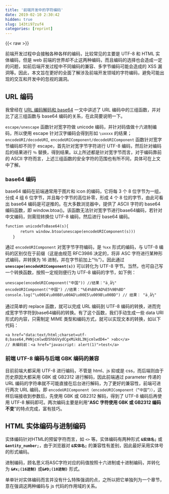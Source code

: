 ```yaml
---
title: '前端开发中的字符编码' 
date: 2019-02-10 2:30:42
hidden: true
slug: 143ti97zuf4
categories: [reprint]
---
```


{{< raw >}}

                    
<p>前端开发过程中会接触各种各样的编码，比较常见的主要是 UTF-8 和 HTML 实体编码，但是 web 前端的世界却不止这两种编码，而且编码的选择也会造成一定的问题，如前后端开发过程中不同编码的兼容、多字节编码可能会造成的 XSS 漏洞等。因此，本文旨在更好的全面了解涉及前端开发领域的字符编码，避免可能出现的交互和开发中的忽视的漏洞。</p>
<h2 id="articleHeader0">URL 编码</h2>
<p>我曾经在 <a href="http://www.cnblogs.com/accordion/p/4178289.html" rel="nofollow noreferrer" target="_blank">URL 编码解码和 base64</a> 一文中讲述了 URL 编码中的三组函数，并对比了这三组函数与 base64 编码的关系，在此简要说明一下。</p>
<p><code>escape/unescape</code> 函数针对宽字符做 unicode 编码，并针对码值做十六进制编码，所以使用 escape 针对汉字编码会得到形如 <code>\uxxxx</code> 的结果；<code>encodeURI/decodeURI</code>, <code>encodeURIComponent/decodeURIComponent</code> 函数针对宽字节编码却不同于 escape，首先针对宽字节字符进行 UTF-8 编码，然后针对编码后的结果进行 <code>％</code> 替换，得到结果。以上所述都是针对宽字节而言，对于编码靠前的 ASCII 字符而言，上述三组函数的安全字符的范围也有所不同，具体可在上文中了解。</p>
<h3 id="articleHeader1">base64 编码</h3>
<p>base64 编码在前端通常用于图片和 icon 的编码，它将每 3 个 8 位字节为一组，分成 4 组 6 位字节，并且每个字节的高位补零，形成 4 个 8 位的字节，由此可看出 base64 编码是可逆推的。在大多数浏览器中，提供了 ASCII 字符的 base64 编码函数，即 window.btoa()。该函数无法针对宽字节进行base64编码，若针对中文编码，则需现转换位 UTF-8 编码，然后进行 base64 编码。</p>
<div class="widget-codetool" style="display:none;">
      <div class="widget-codetool--inner">
      <span class="selectCode code-tool" data-toggle="tooltip" data-placement="top" title="" data-original-title="全选"></span>
      <span type="button" class="copyCode code-tool" data-toggle="tooltip" data-placement="top" data-clipboard-text="function unicodeToBase64(s){
　　　　return window.btoa(unescape(encodeURIComponent(s)))
　　}" title="" data-original-title="复制"></span>
      <span type="button" class="saveToNote code-tool" data-toggle="tooltip" data-placement="top" title="" data-original-title="放进笔记"></span>
      </div>
      </div><pre class="hljs javascript"><code><span class="hljs-function"><span class="hljs-keyword">function</span> <span class="hljs-title">unicodeToBase64</span>(<span class="hljs-params">s</span>)</span>{
　　　　<span class="hljs-keyword">return</span> <span class="hljs-built_in">window</span>.btoa(<span class="hljs-built_in">unescape</span>(<span class="hljs-built_in">encodeURIComponent</span>(s)))
　　}</code></pre>
<p>通过 <code>encodeURIComponent</code> 对宽字节字符编码，是 <code>％xx</code> 形式的编码，与 UTF-8 编码的区别仅在于前缀（这是由规范 RFC3986 决定的，将非 ASC 字符进行某种形式编码，并转换为 16 进制，并在字节前加上“％”）。因此通过 <strong><code>unescape(encodeURIComponent(s))</code></strong> 可以转化为 UTF-8 字节。当然，也可自己写一个转换函数，按照一定规则便行为 UTF-8 编码的字节，如下例：</p>
<div class="widget-codetool" style="display:none;">
      <div class="widget-codetool--inner">
      <span class="selectCode code-tool" data-toggle="tooltip" data-placement="top" title="" data-original-title="全选"></span>
      <span type="button" class="copyCode code-tool" data-toggle="tooltip" data-placement="top" data-clipboard-text="unescape(encodeURIComponent(&quot;中国&quot;)) //结果：&quot;ä¸­å½&quot;
encodeURIComponent(&quot;中国&quot;) //结果：&quot;%E4%B8%AD%E5%9B%BD&quot;
console.log(&quot;\u00E4\u00B8\u00AD\u00E5\u009B\u00BD&quot;) // 结果： &quot;ä¸­å½&quot;" title="" data-original-title="复制"></span>
      <span type="button" class="saveToNote code-tool" data-toggle="tooltip" data-placement="top" title="" data-original-title="放进笔记"></span>
      </div>
      </div><pre class="hljs perl"><code>unescape(encodeURIComponent(<span class="hljs-string">"中国"</span>)) //结果：<span class="hljs-string">"ä¸­å½"</span>
encodeURIComponent(<span class="hljs-string">"中国"</span>) //结果：<span class="hljs-string">"%E4%B8%AD%E5%9B%BD"</span>
console.log(<span class="hljs-string">"\u00E4\u00B8\u00AD\u00E5\u009B\u00BD"</span>) // 结果： <span class="hljs-string">"ä¸­å½"</span></code></pre>
<p>通过简单的 replace 函数，就可以完成 URL 编码到 UTF-8 编码的转换，进而完成宽字节字符到base64编码的转换。有了这个函数，我们手动生成一些 data URI 形式的内容，只需制定 MIME 类型和编码方式，就可以实现文本的转换，如以下代码：</p>
<div class="widget-codetool" style="display:none;">
      <div class="widget-codetool--inner">
      <span class="selectCode code-tool" data-toggle="tooltip" data-placement="top" title="" data-original-title="全选"></span>
      <span type="button" class="copyCode code-tool" data-toggle="tooltip" data-placement="top" data-clipboard-text="<a href=&quot;data:text/html;charset=utf-8;base64,PHNjcmlwdD5hbGVydCgxMik8L3NjcmlwdD4=&quot; >abc</a>
// 未编码前：<a href=&quot;javascript: alert(1)&quot;>test</a>" title="" data-original-title="复制"></span>
      <span type="button" class="saveToNote code-tool" data-toggle="tooltip" data-placement="top" title="" data-original-title="放进笔记"></span>
      </div>
      </div><pre class="hljs xml"><code><span class="hljs-tag">&lt;<span class="hljs-name">a</span> <span class="hljs-attr">href</span>=<span class="hljs-string">"data:text/html;charset=utf-8;base64,PHNjcmlwdD5hbGVydCgxMik8L3NjcmlwdD4="</span> &gt;</span>abc<span class="hljs-tag">&lt;/<span class="hljs-name">a</span>&gt;</span>
// 未编码前：<span class="hljs-tag">&lt;<span class="hljs-name">a</span> <span class="hljs-attr">href</span>=<span class="hljs-string">"javascript: alert(1)"</span>&gt;</span>test<span class="hljs-tag">&lt;/<span class="hljs-name">a</span>&gt;</span></code></pre>
<h3 id="articleHeader2">前端 UTF-8 编码与后端 GBK 编码的兼容</h3>
<p>目前前端大都采用 UTF-8 进行编码，不管是 html、js 抑或是 css，而后端则由于历史原因大都采用 GBK 或 GB2312 进行解码，因此前端通过 parameter 传递的 URL 编码的字符串就不可能直接在后台进行解码，为了更好的兼容性，前端可进行两次 URL 编码，即 <code>encodeURIComponent（encodeURIComponent（“中国”））</code>，这样后端接收到参数后，先使用 GBK 或 GB2312 解码，得到了 UTF-8 编码后再使用 UTF-8 解码即可。两次编码主要是利用“<strong>ASC 字符使用 GBK 或 GB2312 编码不变</strong>”的特点完成，富有技巧。</p>
<h2 id="articleHeader3">HTML 实体编码与进制编码</h2>
<p>实体编码针对HTML的预留字符而言，如 <code>&lt;&gt;</code> 等。实体编码有两种形式 <strong><code>&amp;实体名;</code></strong> 或 <strong><code>&amp;entity_number;</code></strong>，由于浏览器对 <strong><code>&amp;实体名;</code></strong> 的兼容性有差别，因此最好采用实体号的形式编码。</p>
<p>进制编码，顾名思义将ASC字符对应的码值按照十六进制或十进制编码，并转化为 <strong><code>&amp;#x;(16进制)</code></strong> 或<strong><code>&amp;#D;(10进制)</code></strong> 形式。</p>
<p>单单针对实体编码而言并没有什么特殊强调的点，之所以把它单独列为一个章节，意在强调这两种编码与 js 代码的作用域的关系。</p>
<div class="widget-codetool" style="display:none;">
      <div class="widget-codetool--inner">
      <span class="selectCode code-tool" data-toggle="tooltip" data-placement="top" title="" data-original-title="全选"></span>
      <span type="button" class="copyCode code-tool" data-toggle="tooltip" data-placement="top" data-clipboard-text="1、<div onclick=&quot;document.write('<img src=1 onerror=alert(23)>')&quot;>cccc</div> 
2、<div onclick=&quot;document.write('&amp;lt;img src=1 onerror=alert(23)&amp;gt;')&quot;>cccc</div>
3、&amp;#x3c;&amp;#x69;&amp;#x6d;&amp;#x67;&amp;#x20;&amp;#x73;&amp;#x72;&amp;#x63;&amp;#x3d;&amp;#x31;&amp;#x20;&amp;#x6f;&amp;#x6e;&amp;#x65;&amp;#x72;&amp;#x72;&amp;#x6f;&amp;#x72;&amp;#x3d;&amp;#x61;&amp;#x6c;&amp;#x65;&amp;#x72;&amp;#x74;&amp;#x28;&amp;#x32;&amp;#x33;&amp;#x29;&amp;#x3e;
4、<img src=1 onerror=&amp;#x61;&amp;#x6c;&amp;#x65;&amp;#x72;&amp;#x74;&amp;#x28;&amp;#x32;&amp;#x33;&amp;#x29;>

<script>
    5、document.write('&amp;lt;img src=1 onerror=alert(23)&amp;gt;');
    6、document.write('<img src=1 onerror=&amp;#x61;&amp;#x6c;&amp;#x65;&amp;#x72;&amp;#x74;&amp;#x28;&amp;#x33;&amp;#x29;>');
    7、document.write('&amp;#x3c;&amp;#x69;&amp;#x6d;&amp;#x67;&amp;#x20;&amp;#x73;&amp;#x72;&amp;#x63;&amp;#x3d;&amp;#x31;&amp;#x20;&amp;#x6f;&amp;#x6e;&amp;#x65;&amp;#x72;&amp;#x72;&amp;#x6f;&amp;#x72;&amp;#x3d;&amp;#x61;&amp;#x6c;&amp;#x65;&amp;#x72;&amp;#x74;&amp;#x28;&amp;#x32;&amp;#x33;&amp;#x29;&amp;#x3e;')
    8、document.write('\u003c\u0069\u006d\u0067\u0020\u0073\u0072\u0063\u003d\u0031\u0020\u006f\u006e\u0065\u0072\u0072\u006f\u0072\u003d\u0061\u006c\u0065\u0072\u0074\u0028\u0032\u0033\u0029\u003e')
</script>" title="" data-original-title="复制"></span>
      <span type="button" class="saveToNote code-tool" data-toggle="tooltip" data-placement="top" title="" data-original-title="放进笔记"></span>
      </div>
      </div><pre class="hljs clean"><code><span class="hljs-number">1</span>、&lt;div onclick=<span class="hljs-string">"document.write('&lt;img src=1 onerror=alert(23)&gt;')"</span>&gt;cccc&lt;/div&gt; 
<span class="hljs-number">2</span>、&lt;div onclick=<span class="hljs-string">"document.write('&amp;lt;img src=1 onerror=alert(23)&amp;gt;')"</span>&gt;cccc&lt;/div&gt;
<span class="hljs-number">3</span>、&amp;#x3c;&amp;#x69;&amp;#x6d;&amp;#x67;&amp;#x20;&amp;#x73;&amp;#x72;&amp;#x63;&amp;#x3d;&amp;#x31;&amp;#x20;&amp;#x6f;&amp;#x6e;&amp;#x65;&amp;#x72;&amp;#x72;&amp;#x6f;&amp;#x72;&amp;#x3d;&amp;#x61;&amp;#x6c;&amp;#x65;&amp;#x72;&amp;#x74;&amp;#x28;&amp;#x32;&amp;#x33;&amp;#x29;&amp;#x3e;
<span class="hljs-number">4</span>、&lt;img src=<span class="hljs-number">1</span> onerror=&amp;#x61;&amp;#x6c;&amp;#x65;&amp;#x72;&amp;#x74;&amp;#x28;&amp;#x32;&amp;#x33;&amp;#x29;&gt;

&lt;script&gt;
    <span class="hljs-number">5</span>、document.write(<span class="hljs-string">'&amp;lt;img src=1 onerror=alert(23)&amp;gt;'</span>);
    <span class="hljs-number">6</span>、document.write(<span class="hljs-string">'&lt;img src=1 onerror=&amp;#x61;&amp;#x6c;&amp;#x65;&amp;#x72;&amp;#x74;&amp;#x28;&amp;#x33;&amp;#x29;&gt;'</span>);
    <span class="hljs-number">7</span>、document.write(<span class="hljs-string">'&amp;#x3c;&amp;#x69;&amp;#x6d;&amp;#x67;&amp;#x20;&amp;#x73;&amp;#x72;&amp;#x63;&amp;#x3d;&amp;#x31;&amp;#x20;&amp;#x6f;&amp;#x6e;&amp;#x65;&amp;#x72;&amp;#x72;&amp;#x6f;&amp;#x72;&amp;#x3d;&amp;#x61;&amp;#x6c;&amp;#x65;&amp;#x72;&amp;#x74;&amp;#x28;&amp;#x32;&amp;#x33;&amp;#x29;&amp;#x3e;'</span>)
    <span class="hljs-number">8</span>、document.write(<span class="hljs-string">'\u003c\u0069\u006d\u0067\u0020\u0073\u0072\u0063\u003d\u0031\u0020\u006f\u006e\u0065\u0072\u0072\u006f\u0072\u003d\u0061\u006c\u0065\u0072\u0074\u0028\u0032\u0033\u0029\u003e'</span>)
&lt;/script&gt;</code></pre>
<p>代码中列举了 8 个例子：</p>
<ul>
<li><p>第一个在事件处理函数 onclick 中输出 HTML 片段；</p></li>
<li><p>第二个则输出经实体编码后的 HTML 片段；</p></li>
<li><p>第三个则是直接针对 <strong><code>&lt;img src=1 onerror=alert(23)&gt;</code></strong> 做 16 进制编码；</p></li>
<li><p>第四个则是针对 onerror 事件处理函数做 16 进制编码；</p></li>
<li><p>第五个则是在脚本中输出实体编码的字符；</p></li>
<li><p>第六个针对事件处理函数做 16 进制编码；</p></li>
<li><p>第七个则针对所有的字符做 16 进制编码；</p></li>
<li><p>第八个则是在 script 中直接输出 <strong><code>&lt;img src=1 onerror=alert(23)&gt;</code></strong> 的 unicode 编码</p></li>
</ul>
<p>对比结果，前两个例子在点击后都会弹出 alert；第三个例子则在页面中显示文本 <strong><code>&lt;img src=1 onerror=alert(23)&gt;</code></strong>；第四个例子则会在页面加载初期弹出 alert；第五、七会输出字符串；第六、八则会在第四个例子中的 alert 之后也弹出 alert。现在分析这些结果，通过第一二个例子可知道，HTML 标签中（除 script 标签）的内联 js 代码可以进行 HTML 实体编码，这是非常重要的一点，我们可以更为明确的进行验证：</p>
<div class="widget-codetool" style="display:none;">
      <div class="widget-codetool--inner">
      <span class="selectCode code-tool" data-toggle="tooltip" data-placement="top" title="" data-original-title="全选"></span>
      <span type="button" class="copyCode code-tool" data-toggle="tooltip" data-placement="top" data-clipboard-text="<div onclick=&quot;alert('&amp;lt;img src=1 onerror=alert(23)&amp;gt;')&quot;>cccc</div>" title="" data-original-title="复制"></span>
      <span type="button" class="saveToNote code-tool" data-toggle="tooltip" data-placement="top" title="" data-original-title="放进笔记"></span>
      </div>
      </div><pre class="hljs dts"><code style="word-break: break-word; white-space: initial;"><span class="hljs-params">&lt;div onclick="alert('<span class="hljs-variable">&amp;lt</span>;img src=<span class="hljs-number">1</span> onerror=alert(<span class="hljs-number">23</span>)<span class="hljs-variable">&amp;gt</span>;')"&gt;</span>cccc<span class="hljs-params">&lt;/div&gt;</span></code></pre>
<p>输出的结果自然是 <strong><code>&lt;img src=1 onerror=alert(23)&gt;</code></strong>，这的确论证了我们上文提到的这一点；第三个例子说明了HTML解析器在进行词法分析前，首先进行解码，十六进制和十进制皆可，因此，结果自然输出形如 <strong><code>&lt;img src=1 onerror=alert(23)&gt;</code></strong> 的字符串；第四个例子则紧接着论证了内联在 HTML 的并采用十六进制编码的 js 代码同样会被正确解析并执行，这说明了进制编码同样可被 HTML 解析器解析；第五、七个例子说明在 js 中同样可以使用实体编码和进制编码，解析的结果会渲染在页面上；第六个例子则论证了上一观点，只针对事件处理函数做进制编码，执行后页面弹出 alert；第八个例子则是在 js 中执行 unicode 编码的字符串，正常 alert。</p>
<p>由此可见，js 代码内联在 HTML 的非 script 标签内，则会遵守 HTML 编码规范：<strong>进制编码和实体编码</strong>；而在 js 代码（script 标签内以及 js 文件内）中，则遵从 js 编码：<strong>1. unicode 形式编码(uxxxx)  2. 普通的 16 进制编码(xH)</strong>，这可通过第八个例子得到证明。之所以在本节提到这么多编码特点，主要提醒大家在预防 XSS 时需要注意的几点：</p>
<ul>
<li><p>检测用户输入时，不仅仅需要防范类似 <code>&lt;&gt;</code> 这样的字符，通过 <code>unicode</code> 编码或进制编码仍有可能注入代码</p></li>
<li><p>需要针对特定的关键字做过滤，如 <code>eval、write、prototype</code></p></li>
<li><p>尽可能禁止内联事件处理函数的使用</p></li>
<li><p>js 过滤 <code>src/href/action</code> 属性，如 <code>javascript:</code>, <code>data:</code></p></li>
</ul>
<h2 id="articleHeader4">JS 编码</h2>
<p>其实在上节中已提到了 js 编码，即 js 可执行 unicode 编码和十六（八）进制编码后的字符串，但是不支持十进制编码的字串。具体操作可通过常用的几个函数来实现，如 <code>eval，write，setTimeout，Function</code> 执行编码后的字符串；同样，对于十进制编码的字串，通过结合 <code>String.fromCharCode</code> 和 <code>eval</code> 同样可以执行。</p>
<p>在此附上笔者实现的字符转换，更为灵活的实现各种自定义形式的字串编码：</p>
<div class="widget-codetool" style="display:none;">
      <div class="widget-codetool--inner">
      <span class="selectCode code-tool" data-toggle="tooltip" data-placement="top" title="" data-original-title="全选"></span>
      <span type="button" class="copyCode code-tool" data-toggle="tooltip" data-placement="top" data-clipboard-text="var Code = {};
    /**
     *
     * @param str 待编码字串
     * @param jinzhi 进制编码
     * @param prefix 前缀
     * @param postfix 后缀
     * @param count 总共编码的位数，默认为4
     * @returns {string}
     */
    Code.encode = function({str = '',jinzhi = '16',prefix = '\\u',postfix = ';',count = '4'} = {}){
        var ret = '';
        var addZero,tmp;
        for(let i=0;i<str.length;i++){
            tmp = str.charCodeAt(i).toString(jinzhi);
            addZero = count - tmp.length + 1;
            ret += prefix + new Array(addZero).join('0') + tmp + postfix;
        }
        return ret;
    };
    Code.decode = function({str = '',jinzhi = '16',prefix = '\\u',postfix = ';'} = {}){
        var ret = '';
        var splits = str.split(';');
        for(let i=0;i<splits.length;i++){
            let tmp = splits[i].replace(prefix,'');
            ret += String.fromCharCode(parseInt(tmp,jinzhi));
        }
        return ret;
    };

    console.log(Code.encode({str: '<img src=@ onerror=alert(123) />'}));
    console.log(Code.decode({str: Code.encode({str: '<img src=@ onerror=alert(123) />'})}))" title="" data-original-title="复制"></span>
      <span type="button" class="saveToNote code-tool" data-toggle="tooltip" data-placement="top" title="" data-original-title="放进笔记"></span>
      </div>
      </div><pre class="hljs zephir"><code><span class="hljs-keyword">var</span> Code = {};
    <span class="hljs-comment">/**
     *
     * <span class="hljs-doctag">@param</span> str 待编码字串
     * <span class="hljs-doctag">@param</span> jinzhi 进制编码
     * <span class="hljs-doctag">@param</span> prefix 前缀
     * <span class="hljs-doctag">@param</span> postfix 后缀
     * <span class="hljs-doctag">@param</span> count 总共编码的位数，默认为4
     * <span class="hljs-doctag">@returns</span> {string}
     */</span>
    Code.encode = <span class="hljs-function"><span class="hljs-keyword">function</span><span class="hljs-params">({str = <span class="hljs-string">''</span>,jinzhi = <span class="hljs-string">'16'</span>,prefix = <span class="hljs-string">'\\u'</span>,postfix = <span class="hljs-string">';'</span>,count = <span class="hljs-string">'4'</span>} = {})</span></span>{
        <span class="hljs-keyword">var</span> ret = <span class="hljs-string">''</span>;
        <span class="hljs-keyword">var</span> addZero,tmp;
        <span class="hljs-keyword">for</span>(<span class="hljs-keyword">let</span> i=<span class="hljs-number">0</span>;i&lt;str.length;i++){
            tmp = str.charCodeAt(i).toString(jinzhi);
            addZero = count - tmp.length + <span class="hljs-number">1</span>;
            ret += prefix + <span class="hljs-keyword">new</span> <span class="hljs-keyword">Array</span>(addZero).join(<span class="hljs-string">'0'</span>) + tmp + postfix;
        }
        <span class="hljs-keyword">return</span> ret;
    };
    Code.decode = <span class="hljs-function"><span class="hljs-keyword">function</span><span class="hljs-params">({str = <span class="hljs-string">''</span>,jinzhi = <span class="hljs-string">'16'</span>,prefix = <span class="hljs-string">'\\u'</span>,postfix = <span class="hljs-string">';'</span>} = {})</span></span>{
        <span class="hljs-keyword">var</span> ret = <span class="hljs-string">''</span>;
        <span class="hljs-keyword">var</span> splits = str.split(<span class="hljs-string">';'</span>);
        <span class="hljs-keyword">for</span>(<span class="hljs-keyword">let</span> i=<span class="hljs-number">0</span>;i&lt;splits.length;i++){
            <span class="hljs-keyword">let</span> tmp = splits[i].replace(prefix,<span class="hljs-string">''</span>);
            ret += String.fromCharCode(parseInt(tmp,jinzhi));
        }
        <span class="hljs-keyword">return</span> ret;
    };

    console.log(Code.encode({str: <span class="hljs-string">'&lt;img src=@ onerror=alert(123) /&gt;'</span>}));
    console.log(Code.decode({str: Code.encode({str: <span class="hljs-string">'&lt;img src=@ onerror=alert(123) /&gt;'</span>})}))</code></pre>
<p>另外，对于 js 输出点的过滤其实并不仅限于上文提到的如 <strong><code>eval、setTimeout、Function</code></strong> 等几个，由于 JS 语法比较灵活相对“漏洞”较多，可使用的“线索”也越丰富，如前段时间在 Stackoverflow 上发现的一个问题，即</p>
<div class="widget-codetool" style="display:none;">
      <div class="widget-codetool--inner">
      <span class="selectCode code-tool" data-toggle="tooltip" data-placement="top" title="" data-original-title="全选"></span>
      <span type="button" class="copyCode code-tool" data-toggle="tooltip" data-placement="top" data-clipboard-text="(0)['constructor']['constructor']('return &quot;abc;&quot;')()" title="" data-original-title="复制"></span>
      <span type="button" class="saveToNote code-tool" data-toggle="tooltip" data-placement="top" title="" data-original-title="放进笔记"></span>
      </div>
      </div><pre class="hljs scheme"><code style="word-break: break-word; white-space: initial;">(<span class="hljs-name">0</span>)[<span class="hljs-symbol">'constructor</span>'][<span class="hljs-symbol">'constructor</span>'](<span class="hljs-symbol">'return</span> <span class="hljs-string">"abc;"</span>')()</code></pre>
<p>同样可以执行 JS 代码，确实挺有特点的，具体为什么上述形式可以执行代码，请读者自己仔细品味。</p>

                
{{< /raw >}}

# 版权声明
本文资源来源互联网，仅供学习研究使用，版权归该资源的合法拥有者所有，

本文仅用于学习、研究和交流目的。转载请注明出处、完整链接以及原作者。

原作者若认为本站侵犯了您的版权，请联系我们，我们会立即删除！

## 原文标题
前端开发中的字符编码

## 原文链接
[https://segmentfault.com/a/1190000005078371](https://segmentfault.com/a/1190000005078371)

